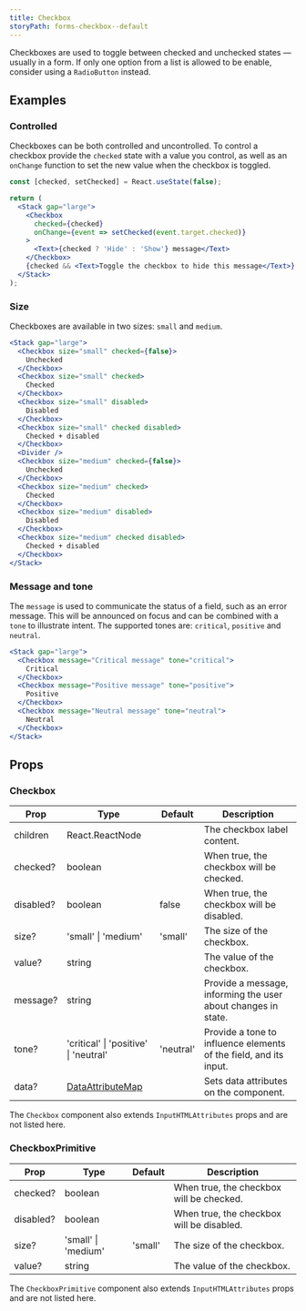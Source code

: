 ```yaml
---
title: Checkbox
storyPath: forms-checkbox--default
---
```


Checkboxes are used to toggle between checked and unchecked states — usually in
a form. If only one option from a list is allowed to be enable, consider using a
`RadioButton` instead.

## Examples

### Controlled

Checkboxes can be both controlled and uncontrolled. To control a checkbox
provide the `checked` state with a value you control, as well as an `onChange`
function to set the new value when the checkbox is toggled.

```jsx live
const [checked, setChecked] = React.useState(false);

return (
  <Stack gap="large">
    <Checkbox
      checked={checked}
      onChange={event => setChecked(event.target.checked)}
    >
      <Text>{checked ? 'Hide' : 'Show'} message</Text>
    </Checkbox>
    {checked && <Text>Toggle the checkbox to hide this message</Text>}
  </Stack>
);
```

### Size

Checkboxes are available in two sizes: `small` and `medium`.

```jsx live
<Stack gap="large">
  <Checkbox size="small" checked={false}>
    Unchecked
  </Checkbox>
  <Checkbox size="small" checked>
    Checked
  </Checkbox>
  <Checkbox size="small" disabled>
    Disabled
  </Checkbox>
  <Checkbox size="small" checked disabled>
    Checked + disabled
  </Checkbox>
  <Divider />
  <Checkbox size="medium" checked={false}>
    Unchecked
  </Checkbox>
  <Checkbox size="medium" checked>
    Checked
  </Checkbox>
  <Checkbox size="medium" disabled>
    Disabled
  </Checkbox>
  <Checkbox size="medium" checked disabled>
    Checked + disabled
  </Checkbox>
</Stack>
```

### Message and tone

The `message` is used to communicate the status of a field, such as an error
message. This will be announced on focus and can be combined with a `tone` to
illustrate intent. The supported tones are: `critical`, `positive` and
`neutral`.

```jsx live
<Stack gap="large">
  <Checkbox message="Critical message" tone="critical">
    Critical
  </Checkbox>
  <Checkbox message="Positive message" tone="positive">
    Positive
  </Checkbox>
  <Checkbox message="Neutral message" tone="neutral">
    Neutral
  </Checkbox>
</Stack>
```

## Props

### Checkbox

| Prop      | Type                                   | Default   | Description                                                       |
| --------- | -------------------------------------- | --------- | ----------------------------------------------------------------- |
| children  | React.ReactNode                        |           | The checkbox label content.                                       |
| checked?  | boolean                                |           | When true, the checkbox will be checked.                          |
| disabled? | boolean                                | false     | When true, the checkbox will be disabled.                         |
| size?     | 'small' \| 'medium'                    | 'small'   | The size of the checkbox.                                         |
| value?    | string                                 |           | The value of the checkbox.                                        |
| message?  | string                                 |           | Provide a message, informing the user about changes in state.     |
| tone?     | 'critical' \| 'positive' \| 'neutral'  | 'neutral' | Provide a tone to influence elements of the field, and its input. |
| data?     | [DataAttributeMap][data-attribute-map] |           | Sets data attributes on the component.                            |

The `Checkbox` component also extends `InputHTMLAttributes` props and are not
listed here.

### CheckboxPrimitive

| Prop      | Type                | Default | Description                               |
| --------- | ------------------- | ------- | ----------------------------------------- |
| checked?  | boolean             |         | When true, the checkbox will be checked.  |
| disabled? | boolean             |         | When true, the checkbox will be disabled. |
| size?     | 'small' \| 'medium' | 'small' | The size of the checkbox.                 |
| value?    | string              |         | The value of the checkbox.                |

The `CheckboxPrimitive` component also extends `InputHTMLAttributes` props and
are not listed here.

[data-attribute-map]:
  https://github.com/brighte-labs/spark-web/blob/e7f6f4285b4cfd876312cc89fbdd094039aa239a/packages/utils/src/internal/buildDataAttributes.ts#L1
